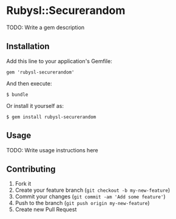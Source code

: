 # Rubysl::Securerandom

TODO: Write a gem description

## Installation

Add this line to your application's Gemfile:

    gem 'rubysl-securerandom'

And then execute:

    $ bundle

Or install it yourself as:

    $ gem install rubysl-securerandom

## Usage

TODO: Write usage instructions here

## Contributing

1. Fork it
2. Create your feature branch (`git checkout -b my-new-feature`)
3. Commit your changes (`git commit -am 'Add some feature'`)
4. Push to the branch (`git push origin my-new-feature`)
5. Create new Pull Request
